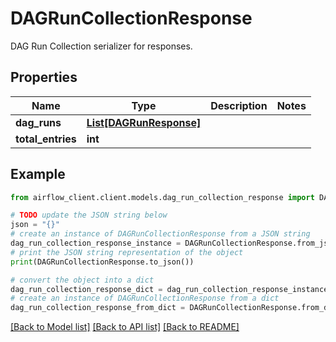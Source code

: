 # DAGRunCollectionResponse

DAG Run Collection serializer for responses.

## Properties

Name | Type | Description | Notes
------------ | ------------- | ------------- | -------------
**dag_runs** | [**List[DAGRunResponse]**](DAGRunResponse.md) |  | 
**total_entries** | **int** |  | 

## Example

```python
from airflow_client.client.models.dag_run_collection_response import DAGRunCollectionResponse

# TODO update the JSON string below
json = "{}"
# create an instance of DAGRunCollectionResponse from a JSON string
dag_run_collection_response_instance = DAGRunCollectionResponse.from_json(json)
# print the JSON string representation of the object
print(DAGRunCollectionResponse.to_json())

# convert the object into a dict
dag_run_collection_response_dict = dag_run_collection_response_instance.to_dict()
# create an instance of DAGRunCollectionResponse from a dict
dag_run_collection_response_from_dict = DAGRunCollectionResponse.from_dict(dag_run_collection_response_dict)
```
[[Back to Model list]](../README.md#documentation-for-models) [[Back to API list]](../README.md#documentation-for-api-endpoints) [[Back to README]](../README.md)


